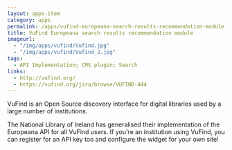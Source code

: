 ```yaml
---
layout: apps-item
category: apps
permalink: /apps/vufind-europeana-search-results-recommendation-module
title: VuFind Europeana search results recommendation module
imageurl:
  - "/img/apps/vufind/Vufind.jpg"
  - "/img/apps/vufind/Vufind_2.jpg"
tags:
  - API Implementation; CMS plugin; Search
links:
  - http://vufind.org/
  - https://vufind.org/jira/browse/VUFIND-444
---
```


VuFind is an Open Source discovery interface for digital libraries used by a large number of institutions.

The National Library of Ireland has generalised their implementation of the Europeana API for all VuFind users. If you're an institution using VuFind, you can register for an API key too and configure the widget for your own site!
